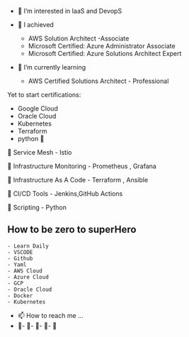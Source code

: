 
- 👀 I’m interested in IaaS and DevopS
- 🌱 I achieved 
    - AWS Solution Architect -Associate
    - Microsoft Certified: Azure Administrator Associate
    -  Microsoft Certified: Azure Solutions Architect Expert

- 🌱 I’m currently learning
    -  AWS Certified Solutions Architect - Professional
     
Yet to start certifications:	
-	Google Cloud
-	Oracle Cloud
-	Kubernetes
-	Terraform
-	python 👀 


👀  Service Mesh 
	- Istio	

👀  Infrastructure Monitoring 
	- Prometheus , Grafana


👀  Infrastructure As A Code
	- 	Terraform , Ansible	

👀  CI/CD Tools
	-	Jenkins,GitHub Actions

👀  Scripting 
	- Python

## How to be zero to superHero
	- Learn Daily 
	- VSCODE
	- Github
	- Yaml
	- AWS Cloud 
 	- Azure Cloud
	- GCP
 	- Oracle Cloud
	- Docker
	- Kubernetes

- 📫 How to reach me ...
- 💞️- 💞️- 💞️- 💞️- 💞️

<!---
sselvamani/sselvamani is a ✨ special ✨ repository because its `README.md` (this file) appears on your GitHub profile.
You can click the Preview link to take a look at your changes.
--->

